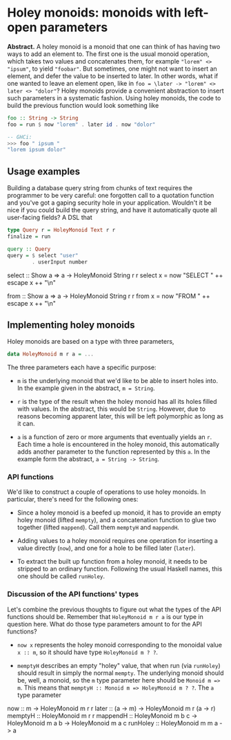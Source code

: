 Holey monoids: monoids with left-open parameters
===

**Abstract.** A holey monoid is a monoid that one can think of has having two ways to add an element to. The first one is the usual monoid operation, which takes two values and concatenates them, for example `"lorem" <> "ipsum"`, to yield `"foobar"`. But sometimes, one might not want to insert an element, and defer the value to be inserted to later. In other words, what if one wanted to leave an element open, like in `foo = \later -> "lorem" <> later <> "dolor"`? Holey monoids provide a convenient abstraction to insert such parameters in a systematic fashion. Using holey monoids, the code to build the previous function would look something like

```haskell
foo :: String -> String
foo = run $ now "lorem" . later id . now "dolor"

-- GHCi:
>>> foo " ipsum "
"lorem ipsum dolor"
```



Usage examples
---

Building a database query string from chunks of text requires the programmer to be very careful: one forgotten call to a quotation function and you've got a gaping security hole in your application. Wouldn't it be nice if you could build the query string, and have it automatically quote all user-facing fields? A DSL that

```haskell
type Query r = HoleyMonoid Text r r
finalize = run

query :: Query
query = $ select "user"
        . userInput number
```
select :: Show a => a -> HoleyMonoid String r r
select x = now "SELECT " ++ escape x ++ "\n"

from :: Show a => a -> HoleyMonoid String r r
from x = now "FROM " ++ escape x ++ "\n"





Implementing holey monoids
---

Holey monoids are based on a type with three parameters,

```haskell
data HoleyMonoid m r a = ...
```

The three parameters each have a specific purpose:

- `m` is the underlying monoid that we'd like to be able to insert holes into. In the example given in the abstract, `m = String`.

- `r` is the type of the result when the holey monoid has all its holes filled with values. In the abstract, this would be `String`. However, due to reasons becoming apparent later, this will be left polymorphic as long as it can.

- `a` is a function of zero or more arguments that eventually yields an `r`. Each time a hole is encountered in the holey monoid, this automatically adds another parameter to the function represented by this `a`. In the example form the abstract, `a = String -> String`.

### API functions

We'd like to construct a couple of operations to use holey monoids. In particular, there's need for the following ones:

- Since a holey monoid is a beefed up monoid, it has to provide an empty holey monoid (lifted `mempty`), and a concatenation function to glue two together (lifted `mappend`). Call them `memptyH` and `mappendH`.

- Adding values to a holey monoid requires one operation for inserting a value directly (`now`), and one for a hole to be filled later (`later`).

- To extract the built up function from a holey monoid, it needs to be stripped to an ordinary function. Following the usual Haskell names, this one should be called `runHoley`.

### Discussion of the API functions' types

Let's combine the previous thoughts to figure out what the types of the API functions should be. Remember that `HoleyMonoid m r a` is our type in question here. What do those type parameters amount to for the API functions?

- `now x` represents the holey monoid corresponding to the monoidal value `x :: m`, so it should have type `HoleyMonoid m ? ?`.

- `memptyH` describes an empty "holey" value, that when run (via `runHoley`) should result in simply the normal `mempty`. The underlying monoid should be, well, a monoid, so the `m` type parameter here should be `Monoid m => m`. This means that `memptyH :: Monoid m => HoleyMonoid m ? ?`. The `a` type parameter


now :: m -> HoleyMonoid m r r
later :: (a -> m) -> HoleyMonoid m r (a -> r)
memptyH :: HoleyMonoid m r r
mappendH :: HoleyMonoid m b c -> HoleyMonoid m a b -> HoleyMonoid m a c
runHoley :: HoleyMonoid m m a -> a